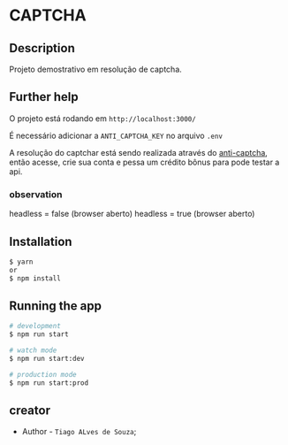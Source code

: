 # CAPTCHA

## Description
Projeto demostrativo em resolução de captcha.

## Further help

O projeto está rodando em `http://localhost:3000/`

É necessário adicionar a `ANTI_CAPTCHA_KEY` no arquivo `.env`

A resolução do captchar está sendo realizada através do [anti-captcha](https://anti-captcha.com/apidoc),
então acesse, crie sua conta e pessa um crédito bônus para pode testar a api. 

### observation

headless = false (browser aberto)
headless = true  (browser aberto)


## Installation

```bash
$ yarn
or 
$ npm install
```

## Running the app

```bash
# development
$ npm run start

# watch mode
$ npm run start:dev

# production mode
$ npm run start:prod
```

## creator

- Author - `Tiago ALves de Souza`;

